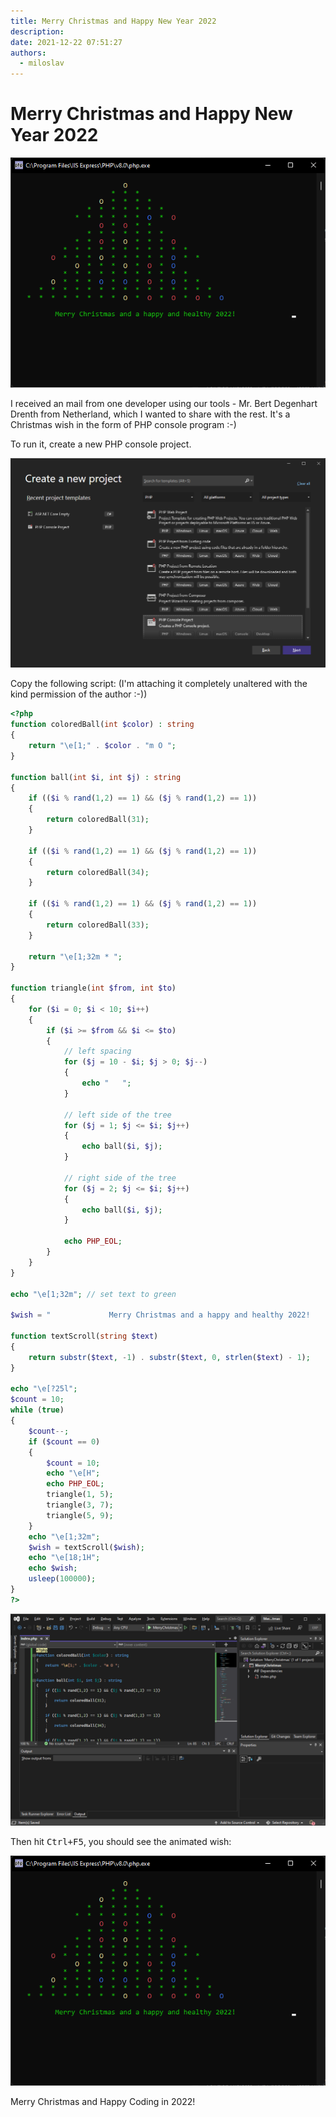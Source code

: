 ```yaml
---
title: Merry Christmas and Happy New Year 2022
description: 
date: 2021-12-22 07:51:27
authors:
  - miloslav
---
```


# Merry Christmas and Happy New Year 2022

![Cover Image](imgs/program.png)

I received an mail from one developer using our tools - Mr. Bert Degenhart Drenth from Netherland, which I wanted to share with the rest. It's a Christmas wish in the form of PHP console program :-)

<!-- more -->

To run it, create a new PHP console project.

![New Console project](imgs/newproject.png)

Copy the following script: (I'm attaching it completely unaltered with the kind permission of the author :-))

```php
<?php
function coloredBall(int $color) : string
{
    return "\e[1;" . $color . "m O ";
}

function ball(int $i, int $j) : string
{
    if (($i % rand(1,2) == 1) && ($j % rand(1,2) == 1))
    {
        return coloredBall(31);
    }

    if (($i % rand(1,2) == 1) && ($j % rand(1,2) == 1))
    {
        return coloredBall(34);
    }

    if (($i % rand(1,2) == 1) && ($j % rand(1,2) == 1))
    {
        return coloredBall(33);
    }

    return "\e[1;32m * ";
}

function triangle(int $from, int $to)
{
    for ($i = 0; $i < 10; $i++)
    {
        if ($i >= $from && $i <= $to)
        {
            // left spacing
            for ($j = 10 - $i; $j > 0; $j--)
            {
                echo "   ";
            }

            // left side of the tree
            for ($j = 1; $j <= $i; $j++)
            {
                echo ball($i, $j);
            }

            // right side of the tree
            for ($j = 2; $j <= $i; $j++)
            {
                echo ball($i, $j);
            }

            echo PHP_EOL;
        }
    }
}

echo "\e[1;32m"; // set text to green

$wish = "             Merry Christmas and a happy and healthy 2022!            ";

function textScroll(string $text)
{
    return substr($text, -1) . substr($text, 0, strlen($text) - 1);
}

echo "\e[?25l";
$count = 10;
while (true)
{
    $count--;
    if ($count == 0)
    {
        $count = 10;
        echo "\e[H";
        echo PHP_EOL;
        triangle(1, 5);
        triangle(3, 7);
        triangle(5, 9);
    }
    echo "\e[1;32m";
    $wish = textScroll($wish);
    echo "\e[18;1H";
    echo $wish;
    usleep(100000);
}
?>
```

![Project loaded in VS2022](imgs/project.png)

Then hit <kbd>Ctrl+F5</kbd>, you should see the animated wish:

![The Wish](imgs/program.png)

Merry Christmas and Happy Coding in 2022!
